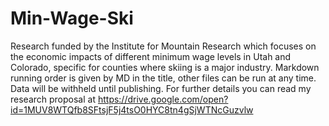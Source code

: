 # Min-Wage-Ski
Research funded by the Institute for Mountain Research which focuses on the economic impacts of different minimum wage levels in Utah and Colorado, specific for counties where skiing is a major industry. Markdown running order is given by MD in the title, other files can be run at any time. Data will be withheld until publishing. For further details you can read my research proposal at https://drive.google.com/open?id=1MUV8WTQfb8SFtsjF5j4tsO0HYC8tn4gSjWTNcGuzvlw

